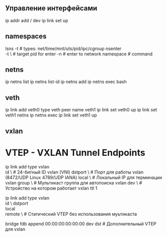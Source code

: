 ## Управление интерфейсами
ip addr add <ip>/<mask> dev <dev>
ip link set <dev> up

## namespaces
lsns -t <type>  # types: net/time/mnt/uts/pid/ipc/cgroup
nsenter \
  -t <target pid> \  # target pid for enter
  -n                 # enter to network namespace
  <cmd>              # command

## netns
ip netns list
ip netns list-id
ip netns add <ns-name>
ip netns <ns-name> exec bash

## veth
ip link add veth0 type veth peer name veth1
ip link set veth0 up
ip link set veth1 netns <ns-name>
ip netns <ns-name> exec ip link set veth1 up

## vxlan
# VTEP - VXLAN Tunnel Endpoints
ip link add <name> type vxlan \
  id <id> \         # 24-битный ID vxlan (VNI)
  dstport <port> \  # Порт для работы vxlan (8472/UDP Linux 4789/UDP IANA)
  local <ip> \      # Локальный IP для терминации vxlan
  group <mcast> \   # Мультикаст группа для автопоиска vxlan
  dev <eth> \       # Устройство на котором работает vxlan
  ttl 1

ip link add <name> type vxlan \
  id <id> \ 
  dstport <port> \
  local <ip> \
  remote <ip> \     # Статический VTEP без использования муьтикаста

bridge fdb append 00:00:00:00:00:00 dev <name> dst <ip>  # Дополнительный VTEP для vxlan
